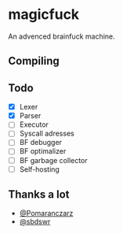 # magicfuck
An advenced brainfuck machine.

## Compiling


## Todo
* [x] Lexer
* [x] Parser
* [ ] Executor
* [ ] Syscall adresses
* [ ] BF debugger
* [ ] BF optimalizer
* [ ] BF garbage collector
* [ ] Self-hosting

## Thanks a lot
- [@Pomaranczarz](https://github.com/Pomaranczarz)
- [@sbdswr](https://github.com/sbdswr)